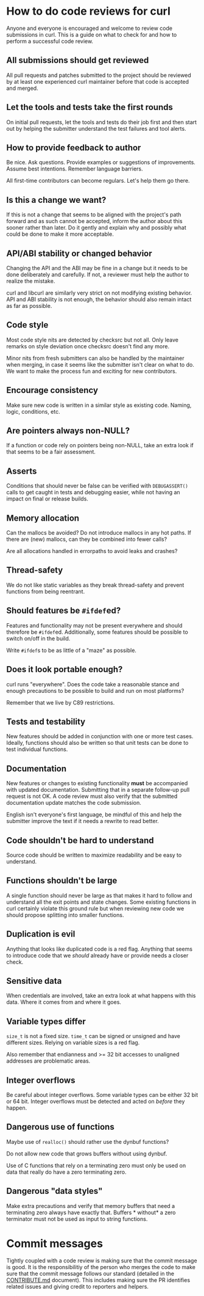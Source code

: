 # How to do code reviews for curl

Anyone and everyone is encouraged and welcome to review code submissions in curl. This is a guide on what to check for
and how to perform a successful code review.

## All submissions should get reviewed

All pull requests and patches submitted to the project should be reviewed by at least one experienced curl maintainer
before that code is accepted and merged.

## Let the tools and tests take the first rounds

On initial pull requests, let the tools and tests do their job first and then start out by helping the submitter
understand the test failures and tool alerts.

## How to provide feedback to author

Be nice. Ask questions. Provide examples or suggestions of improvements. Assume best intentions. Remember language
barriers.

All first-time contributors can become regulars. Let's help them go there.

## Is this a change we want?

If this is not a change that seems to be aligned with the project's path forward and as such cannot be accepted, inform
the author about this sooner rather than later. Do it gently and explain why and possibly what could be done to make it
more acceptable.

## API/ABI stability or changed behavior

Changing the API and the ABI may be fine in a change but it needs to be done deliberately and carefully. If not, a
reviewer must help the author to realize the mistake.

curl and libcurl are similarly very strict on not modifying existing behavior. API and ABI stability is not enough, the
behavior should also remain intact as far as possible.

## Code style

Most code style nits are detected by checksrc but not all. Only leave remarks on style deviation once checksrc doesn't
find any more.

Minor nits from fresh submitters can also be handled by the maintainer when merging, in case it seems like the submitter
isn't clear on what to do. We want to make the process fun and exciting for new contributors.

## Encourage consistency

Make sure new code is written in a similar style as existing code. Naming, logic, conditions, etc.

## Are pointers always non-NULL?

If a function or code rely on pointers being non-NULL, take an extra look if that seems to be a fair assessment.

## Asserts

Conditions that should never be false can be verified with `DEBUGASSERT()`
calls to get caught in tests and debugging easier, while not having an impact on final or release builds.

## Memory allocation

Can the mallocs be avoided? Do not introduce mallocs in any hot paths. If there are (new) mallocs, can they be combined
into fewer calls?

Are all allocations handled in errorpaths to avoid leaks and crashes?

## Thread-safety

We do not like static variables as they break thread-safety and prevent functions from being reentrant.

## Should features be `#ifdef`ed?

Features and functionality may not be present everywhere and should therefore be `#ifdef`ed. Additionally, some features
should be possible to switch on/off in the build.

Write `#ifdef`s to be as little of a "maze" as possible.

## Does it look portable enough?

curl runs "everywhere". Does the code take a reasonable stance and enough precautions to be possible to build and run on
most platforms?

Remember that we live by C89 restrictions.

## Tests and testability

New features should be added in conjunction with one or more test cases. Ideally, functions should also be written so
that unit tests can be done to test individual functions.

## Documentation

New features or changes to existing functionality **must** be accompanied with updated documentation. Submitting that in
a separate follow-up pull request is not OK. A code review must also verify that the submitted documentation update
matches the code submission.

English isn't everyone's first language, be mindful of this and help the submitter improve the text if it needs a
rewrite to read better.

## Code shouldn't be hard to understand

Source code should be written to maximize readability and be easy to understand.

## Functions shouldn't be large

A single function should never be large as that makes it hard to follow and understand all the exit points and state
changes. Some existing functions in curl certainly violate this ground rule but when reviewing new code we should
propose splitting into smaller functions.

## Duplication is evil

Anything that looks like duplicated code is a red flag. Anything that seems to introduce code that we *should* already
have or provide needs a closer check.

## Sensitive data

When credentials are involved, take an extra look at what happens with this data. Where it comes from and where it goes.

## Variable types differ

`size_t` is not a fixed size. `time_t` can be signed or unsigned and have different sizes. Relying on variable sizes is
a red flag.

Also remember that endianness and >= 32 bit accesses to unaligned addresses are problematic areas.

## Integer overflows

Be careful about integer overflows. Some variable types can be either 32 bit or 64 bit. Integer overflows must be
detected and acted on *before* they happen.

## Dangerous use of functions

Maybe use of `realloc()` should rather use the dynbuf functions?

Do not allow new code that grows buffers without using dynbuf.

Use of C functions that rely on a terminating zero must only be used on data that really do have a zero terminating
zero.

## Dangerous "data styles"

Make extra precautions and verify that memory buffers that need a terminating zero always have exactly that. Buffers *
without* a zero terminator must not be used as input to string functions.

# Commit messages

Tightly coupled with a code review is making sure that the commit message is good. It is the responsibilitiy of the
person who merges the code to make sure that the commit message follows our standard (detailed in the
[CONTRIBUTE.md](CONTRIBUTE.md) document). This includes making sure the PR identifies related issues and giving credit
to reporters and helpers.
